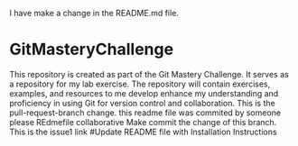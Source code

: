 I have make a change in the README.md file.
# GitMasteryChallenge
This repository is created as part of the Git Mastery Challenge. It serves as a repository for my lab exercise. The repository will contain exercises, examples, and resources to me develop enhance my understanding and proficiency in using Git for version control and collaboration.
This is the pull-request-branch change.
this readme file was commited by someone please
REdmefile collaborative
Make commit the change of this branch.
 This is the issue1 link #Update README file with Installation Instructions
